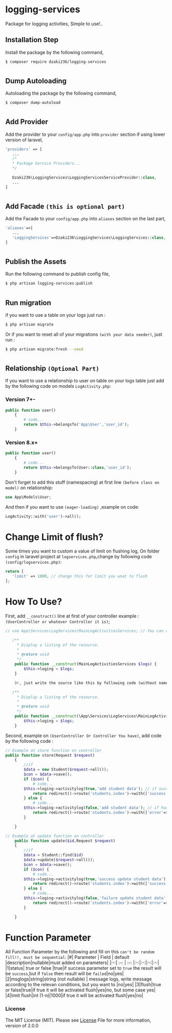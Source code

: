 # logging-services

Package for logging activities, Simple to use!..

## Installation Step

Install the package by the following command,

```bash
$ composer require dzaki236/logging-services
```

#

## Dump Autoloading

Autoloading the package by the following command,

```bash
$ composer dump-autoload
```

#

## Add Provider

Add the provider to your `config/app.php` into `provider` section if using lower version of laravel,

```php
'providers' => [
   ...
   /*
   * Package Service Providers...
   */

   Dzaki236\LoggingServices\LoggingServicesServiceProvider::class,
   ...
]
```

#

## Add Facade `(this is optional part)`

Add the Facade to your `config/app.php` into `aliases` section on the last part,

```php
'aliases'=>[
   ...
   'LoggingServices'=>Dzaki236\LoggingServices\LoggingServices::class,
]
```

#

## Publish the Assets

Run the following command to publish config file,

```bash
$ php artisan logging-services:publish
```

#

## Run migration

if you want to use a table on your logs just run :

```bash
$ php artisan migrate
```

Or if you want to reset all of your migrations `(with your data seeder)`, just run :

```bash
$ php artisan migrate:fresh --seed
```

#

## Relationship `(Optional Part)`

If you want to use a relationship to user on table on your logs table just add by the following code on models `LogActivity.php`:

### Version 7+-

```php
public function user()
    {
        # code...
        return $this->belongsTo('App\User','user_id');
    }
```

### Version 8.x+

```php
public function user()
    {
        # code...
        return $this->belongsTo(User::class,'user_id');
    }
```

Don't forget to add this stuff (namespacing) at first line `(before class on model)` on relationship:

```php
use App\Models\User;
```

And then if you want to use `(eager-loading)` ,example on code:

```php
LogActivity::with('user')->all();
```

#

# Change Limit of flush?

Some times you want to custom a value of limit on flushing log,
On folder `config` in laravel project at `logservices.php`,change by following code `(config/logservices.php)`:

```php
return [
   'limit' => 1000, // change this for limit you wnat to flush
];
```

#

# How To Use?

First, add `__construct()` line at first of your controller example : `(UserController or whatever Controller it is)`;

```php
// use App\Services\LogServices\MainLogActivitiesServices; // You can use namespacing like this at first line before class on contoller

   /**
     * Display a listing of the resource.
     *
     * @return void
     */
    public function __construct(MainLogActivitiesServices $logs) {
        $this->loging = $logs;
    }

    Or, just write the source like this by following code (without namespacing) :

   /**
     * Display a listing of the resource.
     *
     * @return void
     */
    public function __construct(\App\Services\LogServices\MainLogActivitiesServices $logs) {
        $this->loging = $logs;
    }
```

Second, example on `(UserController Or Controller You have)`, add code by the following code :

```php
// Example at store function on controller
public function store(Request $request)
    {
        //if
        $data = new Student($request->all());
        $con = $data->save();
        if ($con) {
            # code...
        $this->loging->activitylog(true,'add student data'); // if success set to true
            return redirect()->route('students.index')->with(['success'=>'Success!']);
        } else {
            # code...
        $this->loging->activitylog(false,'add student data'); // if had failure on proccess set to false
            return redirect()->route('students.index')->with(['error'=>'Failure!']);
        }

    }

// Example at update function on controller
    public function update($id,Request $request)
    {
        //if
        $data = Student::find($id)
        $data->update($request->all());
        $con = $data->save();
        if ($con) {
            # code...
        $this->loging->activitylog(true,'success update student data'); // if success set to true
            return redirect()->route('students.index')->with(['success'=>'Success!']);
        } else {
            # code...
        $this->loging->activitylog(false,'failure update student data'); // if had failure on proccess set to false
            return redirect()->route('students.index')->with(['error'=>'Failure!']);
        }

    }
```

#

# Function Parameter

All Function Parameter by the following and fill on this `can't be random fill!!, must be sequential`:
|#| Parameter | Field | default |description|nullable|must added on parameters|
|:-:| :-: | :-: |:-:|:-:|:-:|:-:|
|1|status| true or false |true|if success parameter set to `true` the result will be `success`,but if `false` then result will be `failed`|no|yes|
|2|msglogs|string|string (not nullable) | message logs, write message according to the relevan conditions, but you want to |no|yes|
|3|flush|true or false|true|if true it will be activated flush|yes|no, but some case yes|
|4|limit flush|int (1-n)|1000|if true it will be activated flush|yes|no|

### License

The MIT License (MIT). Please see [License]() File for more information, version of 2.0.0
